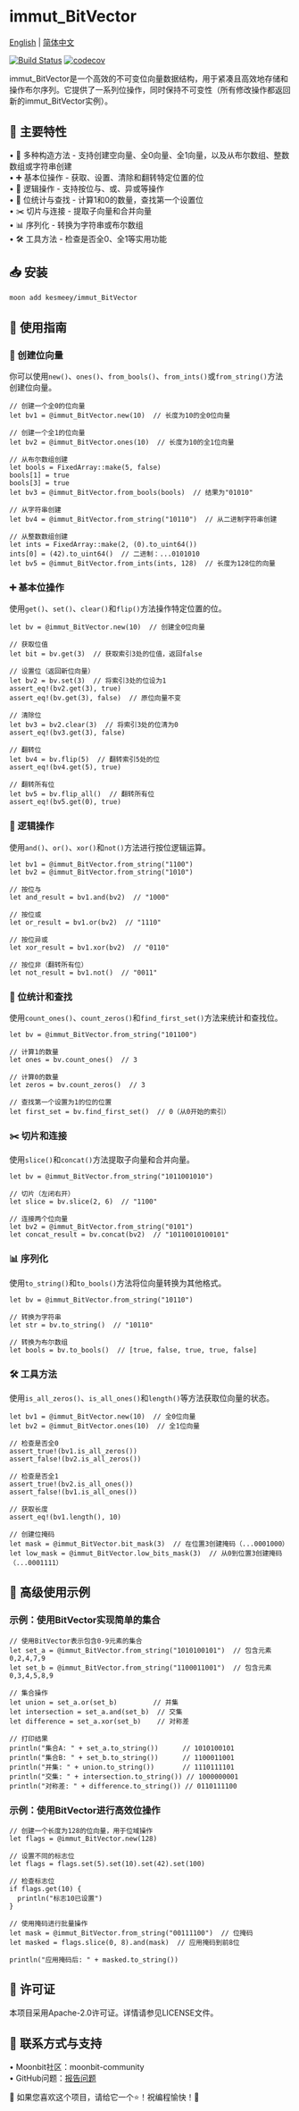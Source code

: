 # immut_BitVector


[English](https://github.com/moonbit-community/immut_BitVector/blob/main/README.md) | [简体中文](https://github.com/moonbit-community/immut_BitVector/blob/main/README_zh_CN.md)  



[![Build Status](https://img.shields.io/github/actions/workflow/status/moonbit-community/unicodeUtil/ci.yml)](https://github.com/moonbit-community/Indeximmut_BitVector/actions)  [![codecov](https://codecov.io/gh/moonbit-community/NyaSearch/branch/main/graph/badge.svg)](https://codecov.io/gh/moonbit-community/immut_BitVector)  

immut_BitVector是一个高效的不可变位向量数据结构，用于紧凑且高效地存储和操作布尔序列。它提供了一系列位操作，同时保持不可变性（所有修改操作都返回新的immut_BitVector实例）。

## 🚀 主要特性
• 🔄 多种构造方法 - 支持创建空向量、全0向量、全1向量，以及从布尔数组、整数数组或字符串创建  
• ➕ 基本位操作 - 获取、设置、清除和翻转特定位置的位  
• 🔀 逻辑操作 - 支持按位与、或、异或等操作  
• 🔢 位统计与查找 - 计算1和0的数量，查找第一个设置位  
• ✂️ 切片与连接 - 提取子向量和合并向量  
• 📊 序列化 - 转换为字符串或布尔数组  
• 🛠️ 工具方法 - 检查是否全0、全1等实用功能  

## 📥 安装
```bash
moon add kesmeey/immut_BitVector
```

## 🚀 使用指南

### 🔨 创建位向量
你可以使用`new()`、`ones()`、`from_bools()`、`from_ints()`或`from_string()`方法创建位向量。

```moonbit
// 创建一个全0的位向量
let bv1 = @immut_BitVector.new(10)  // 长度为10的全0位向量

// 创建一个全1的位向量
let bv2 = @immut_BitVector.ones(10)  // 长度为10的全1位向量

// 从布尔数组创建
let bools = FixedArray::make(5, false)
bools[1] = true
bools[3] = true
let bv3 = @immut_BitVector.from_bools(bools)  // 结果为"01010"

// 从字符串创建
let bv4 = @immut_BitVector.from_string("10110")  // 从二进制字符串创建

// 从整数数组创建
let ints = FixedArray::make(2, (0).to_uint64())
ints[0] = (42).to_uint64()  // 二进制：...0101010
let bv5 = @immut_BitVector.from_ints(ints, 128)  // 长度为128位的向量
```

### ➕ 基本位操作
使用`get()`、`set()`、`clear()`和`flip()`方法操作特定位置的位。

```moonbit
let bv = @immut_BitVector.new(10)  // 创建全0位向量

// 获取位值
let bit = bv.get(3)  // 获取索引3处的位值，返回false

// 设置位（返回新位向量）
let bv2 = bv.set(3)  // 将索引3处的位设为1
assert_eq!(bv2.get(3), true)
assert_eq!(bv.get(3), false)  // 原位向量不变

// 清除位
let bv3 = bv2.clear(3)  // 将索引3处的位清为0
assert_eq!(bv3.get(3), false)

// 翻转位
let bv4 = bv.flip(5)  // 翻转索引5处的位
assert_eq!(bv4.get(5), true)

// 翻转所有位
let bv5 = bv.flip_all()  // 翻转所有位
assert_eq!(bv5.get(0), true)
```

### 🔀 逻辑操作
使用`and()`、`or()`、`xor()`和`not()`方法进行按位逻辑运算。

```moonbit
let bv1 = @immut_BitVector.from_string("1100")
let bv2 = @immut_BitVector.from_string("1010")

// 按位与
let and_result = bv1.and(bv2)  // "1000"

// 按位或
let or_result = bv1.or(bv2)  // "1110"

// 按位异或
let xor_result = bv1.xor(bv2)  // "0110"

// 按位非（翻转所有位）
let not_result = bv1.not()  // "0011"
```

### 🔢 位统计和查找
使用`count_ones()`、`count_zeros()`和`find_first_set()`方法来统计和查找位。

```moonbit
let bv = @immut_BitVector.from_string("101100")

// 计算1的数量
let ones = bv.count_ones()  // 3

// 计算0的数量
let zeros = bv.count_zeros()  // 3

// 查找第一个设置为1的位的位置
let first_set = bv.find_first_set()  // 0（从0开始的索引）
```

### ✂️ 切片和连接
使用`slice()`和`concat()`方法提取子向量和合并向量。

```moonbit
let bv = @immut_BitVector.from_string("1011001010")

// 切片（左闭右开）
let slice = bv.slice(2, 6)  // "1100"

// 连接两个位向量
let bv2 = @immut_BitVector.from_string("0101")
let concat_result = bv.concat(bv2)  // "10110010100101"
```

### 📊 序列化
使用`to_string()`和`to_bools()`方法将位向量转换为其他格式。

```moonbit
let bv = @immut_BitVector.from_string("10110")

// 转换为字符串
let str = bv.to_string()  // "10110"

// 转换为布尔数组
let bools = bv.to_bools()  // [true, false, true, true, false]
```

### 🛠️ 工具方法
使用`is_all_zeros()`、`is_all_ones()`和`length()`等方法获取位向量的状态。

```moonbit
let bv1 = @immut_BitVector.new(10)  // 全0位向量
let bv2 = @immut_BitVector.ones(10)  // 全1位向量

// 检查是否全0
assert_true!(bv1.is_all_zeros())
assert_false!(bv2.is_all_zeros())

// 检查是否全1
assert_true!(bv2.is_all_ones())
assert_false!(bv1.is_all_ones())

// 获取长度
assert_eq!(bv1.length(), 10)

// 创建位掩码
let mask = @immut_BitVector.bit_mask(3)  // 在位置3创建掩码（...0001000）
let low_mask = @immut_BitVector.low_bits_mask(3)  // 从0到位置3创建掩码（...0001111）
```

## 🚀 高级使用示例

### 示例：使用BitVector实现简单的集合

```moonbit
// 使用BitVector表示包含0-9元素的集合
let set_a = @immut_BitVector.from_string("1010100101")  // 包含元素0,2,4,7,9
let set_b = @immut_BitVector.from_string("1100011001")  // 包含元素0,3,4,5,8,9

// 集合操作
let union = set_a.or(set_b)         // 并集
let intersection = set_a.and(set_b)  // 交集
let difference = set_a.xor(set_b)    // 对称差

// 打印结果
println("集合A: " + set_a.to_string())      // 1010100101
println("集合B: " + set_b.to_string())      // 1100011001
println("并集: " + union.to_string())       // 1110111101
println("交集: " + intersection.to_string()) // 1000000001
println("对称差: " + difference.to_string()) // 0110111100
```

### 示例：使用BitVector进行高效位操作

```moonbit
// 创建一个长度为128的位向量，用于位域操作
let flags = @immut_BitVector.new(128)

// 设置不同的标志位
let flags = flags.set(5).set(10).set(42).set(100)

// 检查标志位
if flags.get(10) {
  println("标志10已设置")
}

// 使用掩码进行批量操作
let mask = @immut_BitVector.from_string("00111100")  // 位掩码
let masked = flags.slice(0, 8).and(mask)  // 应用掩码到前8位

println("应用掩码后: " + masked.to_string())
```

## 📜 许可证
本项目采用Apache-2.0许可证。详情请参见LICENSE文件。

## 📢 联系方式与支持
• Moonbit社区：moonbit-community  
• GitHub问题：[报告问题](https://github.com/kesmeey/immut_BitVector/issues)

👋 如果您喜欢这个项目，请给它一个⭐！祝编程愉快！🚀